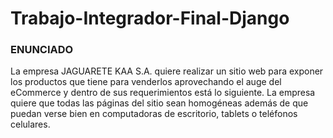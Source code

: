 # Trabajo-Integrador-Final-Django

<h3>ENUNCIADO</h3> 

La empresa JAGUARETE KAA S.A. quiere realizar un sitio web para exponer los productos que tiene
para venderlos aprovechando el auge del eCommerce y dentro de sus requerimientos está lo
siguiente.
La empresa quiere que todas las páginas del sitio sean homogéneas además de que puedan verse
bien en computadoras de escritorio, tablets o teléfonos celulares.
